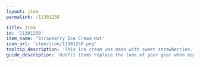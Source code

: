```yaml
---
layout: item
permalink: /11301250

title: Item
id: '11301250'
item_name: 'Strawberry Ice Cream Hat'
icon_url: 'item/icon/11301250.png'
tooltip_description: 'This ice cream was made with sweet strawberries. Since it won''t melt, you might as well wear it as a hat!'
guide_description: 'Outfit items replace the look of your gear when equipped.'
---
```

